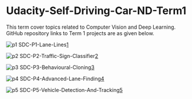 # Udacity-Self-Driving-Car-ND-Term1
This term cover topics related to Computer Vision and Deep Learning. GitHub repository links to Term 1 projects are as given below.

![p1](https://cloud.githubusercontent.com/assets/17127066/24323532/e9d11890-119c-11e7-92e7-8ae0c259371c.png)
SDC-P1-Lane-Lines[1]

![p2](https://cloud.githubusercontent.com/assets/17127066/24323531/e9c9c28e-119c-11e7-9b32-8047bd0ec743.png)
SDC-P2-Traffic-Sign-Classifier[2]

![p3](https://cloud.githubusercontent.com/assets/17127066/24323530/e9c5cfe4-119c-11e7-88b6-aeee7fd1a140.png)
SDC-P3-Behavioural-Cloning[3]

![p4](https://cloud.githubusercontent.com/assets/17127066/24323529/e9bce898-119c-11e7-99e7-71f1c56541fc.png)
SDC-P4-Advanced-Lane-Finding[4]

![p5](https://cloud.githubusercontent.com/assets/17127066/24323533/e9d818e8-119c-11e7-91f1-877a0eedbe7d.png)
SDC-P5-Vehicle-Detection-And-Tracking[5]


[1]: https://github.com/ra9hur/SDC-P1-Lane-Lines
[2]: https://github.com/ra9hur/SDC-P2-Traffic-Sign-Classifier
[3]: https://github.com/ra9hur/SDC-P3-Behavioural-Cloning
[4]: https://github.com/ra9hur/SDC-P4-Advanced-Lane-Finding
[5]: https://github.com/ra9hur/SDC-P5-Vehicle-Detection-And-Tracking



